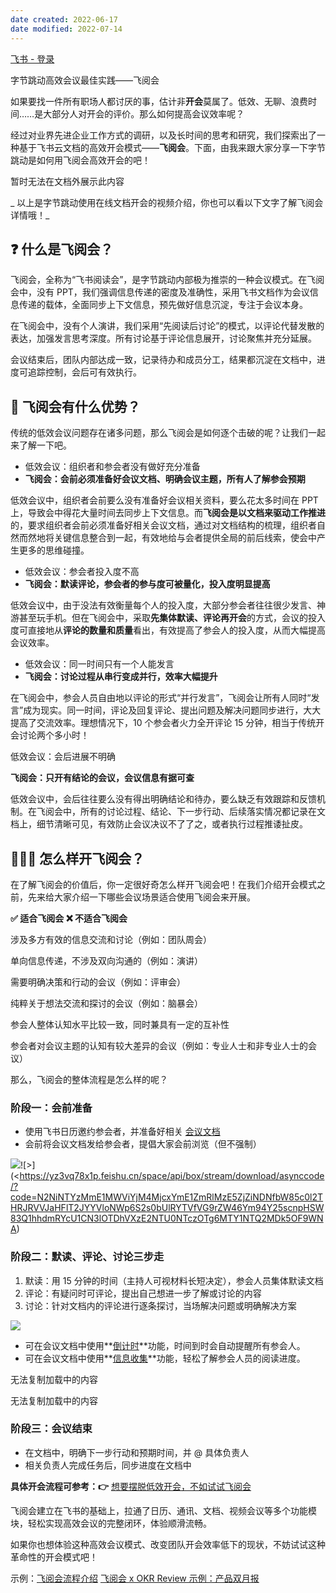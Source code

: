 ```yaml
---
date created: 2022-06-17
date modified: 2022-07-14
---
```


[飞书 - 登录](https://yz3vq78x1p.feishu.cn/docs/doccnP2fXvozancrNmcDKxnw62d)

字节跳动高效会议最佳实践——飞阅会

如果要找一件所有职场人都讨厌的事，估计非**开会**莫属了。低效、无聊、浪费时间……是大部分人对开会的评价。那么如何提高会议效率呢？

经过对业界先进企业工作方式的调研，以及长时间的思考和研究，我们探索出了一种基于飞书云文档的高效开会模式——**飞阅会**。下面，由我来跟大家分享一下字节跳动是如何用飞阅会高效开会的吧！

暂时无法在文档外展示此内容

_ 以上是字节跳动使用在线文档开会的视频介绍，你也可以看以下文字了解飞阅会详情哦！_

## ❓ 什么是飞阅会？

飞阅会，全称为“飞书阅读会”，是字节跳动内部极为推崇的一种会议模式。在飞阅会中，没有 PPT，我们强调信息传递的密度及准确性，采用飞书文档作为会议信息传递的载体，全面同步上下文信息，预先做好信息沉淀，专注于会议本身。

在飞阅会中，没有个人演讲，我们采用“先阅读后讨论”的模式，以评论代替发散的表达，加强发言思考深度。所有讨论基于评论信息展开，讨论聚焦并充分延展。

会议结束后，团队内部达成一致，记录待办和成员分工，结果都沉淀在文档中，进度可追踪控制，会后可有效执行。

## 🤩 飞阅会有什么优势？

传统的低效会议问题存在诸多问题，那么飞阅会是如何逐个击破的呢？让我们一起来了解一下吧。

- 低效会议：组织者和参会者没有做好充分准备
- **飞阅会：会前必须准备好会议文档、明确会议主题，所有人了解参会预期**

低效会议中，组织者会前要么没有准备好会议相关资料，要么花太多时间在 PPT 上，导致会中得花大量时间去同步上下文信息。而**飞阅会是以文档来驱动工作推进**的，要求组织者会前必须准备好相关会议文档，通过对文档结构的梳理，组织者自然而然地将关键信息整合到一起，有效地给与会者提供全局的前后线索，使会中产生更多的思维碰撞。

- 低效会议：参会者投入度不高
- **飞阅会：默读评论，参会者的参与度可被量化，投入度明显提高**

低效会议中，由于没法有效衡量每个人的投入度，大部分参会者往往很少发言、神游甚至玩手机。但在飞阅会中，采取**先集体默读、评论再开会**的方式，会议的投入度可直接地从**评论的数量和质量**看出，有效提高了参会人的投入度，从而大幅提高会议效率。

- 低效会议：同一时间只有一个人能发言
- **飞阅会：讨论过程从串行变成并行，效率大幅提升**

在飞阅会中，参会人员自由地以评论的形式“并行发言”，飞阅会让所有人同时“发言”成为现实。同一时间，评论及回复评论、提出问题及解决问题同步进行，大大提高了交流效率。理想情况下，10 个参会者火力全开评论 15 分钟，相当于传统开会讨论两个多小时！

低效会议：会后进展不明确

**飞阅会：只开有结论的会议，会议信息有据可查**

低效会议中，会后往往要么没有得出明确结论和待办，要么缺乏有效跟踪和反馈机制。在飞阅会中，所有的讨论过程、结论、下一步行动、后续落实情况都记录在文档上，细节清晰可见，有效防止会议决议不了了之，或者执行过程推诿扯皮。

## 🧑🏻‍💻 怎么样开飞阅会？

在了解飞阅会的价值后，你一定很好奇怎么样开飞阅会吧！在我们介绍开会模式之前，先来给大家介绍一下哪些会议场景适合使用飞阅会来开展。

**✅ 适合飞阅会**
**❌ 不适合飞阅会**

涉及多方有效的信息交流和讨论（例如：团队周会）

单向信息传递，不涉及双向沟通的（例如：演讲）

需要明确决策和行动的会议（例如：评审会）

纯粹关于想法交流和探讨的会议（例如：脑暴会）

参会人整体认知水平比较一致，同时兼具有一定的互补性

参会者对会议主题的认知有较大差异的会议（例如：专业人士和非专业人士的会议）

那么，飞阅会的整体流程是怎么样的呢？

### **阶段一：会前准备**

- 使用飞书日历邀约参会者，并准备好相关 [会议文档](https://www.feishu.cn/drive/home/?openTemplateCenter=gallery&categoryId=1145)
- 会前将会议文档发给参会者，提倡大家会前浏览（但不强制）

![](https://yz3vq78x1p.feishu.cn/space/api/box/stream/download/asynccode/?code=YmU4ZmQxNDdiZWI1YzNmNWQxNzFiZDBiNDM4ZWZmYmFfU0ozYmVnS2VTYXo1YmZ2ZHdaMExSNEI3Z0NEUlNxSDdfVG9rZW46Ym94Y24xa2o3Ym1Lb3NmTGl5OG5DVWgwaXlnXzE2NTU0NTczOTg6MTY1NTQ2MDk5OF9WNA)![>](<https://yz3vq78x1p.feishu.cn/space/api/box/stream/download/asynccode/?code=N2NiNTYzMmE1MWViYjM4MjcxYmE1ZmRlMzE5ZjZiNDNfbW85c0l2THRJRVVJaHFlT2JYYVloNWp6S2s0bUlRYTVfVG9rZW46Ym94Y25scnpHSW83Q1hhdmRYcU1CN3lOTDhVXzE2NTU0NTczOTg6MTY1NTQ2MDk5OF9WNA)

### **阶段二：默读、评论、讨论三步走**

1. 默读：用 15 分钟的时间（主持人可视材料长短决定），参会人员集体默读文档
2. 评论：有疑问时可评论，提出自己想进一步了解或讨论的内容
3. 讨论：针对文档内的评论进行逐条探讨，当场解决问题或明确解决方案

![](https://yz3vq78x1p.feishu.cn/space/api/box/stream/download/asynccode/?code=MmE0YzUwOTBkNDdhYzVjYTRmNGNkYjg0NWU4OTk1N2RfcHFLMGNweHhGWjF5d2QwZW1rcTd5Wm5iZ25ZOXN5VHdfVG9rZW46Ym94Y25mZ09kdmd4TWc3STY4empCSXBwbUVjXzE2NTU0NTczOTg6MTY1NTQ2MDk5OF9WNA)

- 可在会议文档中使用**[倒计时](https://www.feishu.cn/hc/zh-CN/articles/083603023089)**功能，时间到时会自动提醒所有参会人。
- 可在会议文档中使用**[信息收集](https://www.feishu.cn/hc/zh-CN/articles/490019170235)**功能，轻松了解参会人员的阅读进度。

无法复制加载中的内容

无法复制加载中的内容

### **阶段三：会议结束**

- 在文档中，明确下一步行动和预期时间，并 @ 具体负责人
- 相关负责人完成任务后，同步进度在文档中

**具体开会流程可参考：👉** [想要摆脱低效开会，不如试试飞阅会](https://www.feishu.cn/hc/zh-CN/articles/360049067374)

飞阅会建立在飞书的基础上，拉通了日历、通讯、文档、视频会议等多个功能模块，轻松实现高效会议的完整闭环，体验顺滑流畅。

如果你也想体验这种高效会议模式、改变团队开会效率低下的现状，不妨试试这种革命性的开会模式吧！

示例：[飞阅会流程介绍](https://yz3vq78x1p.feishu.cn/docs/doccn3p95bNoEkU2bcXJ4RZr0op) [飞阅会 x OKR Review 示例：产品双月报](https://yz3vq78x1p.feishu.cn/docs/doccnN8kvTX0Ed6O9KR9g5EHwie)
